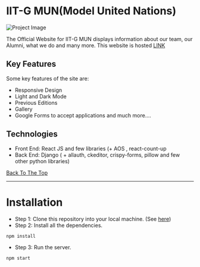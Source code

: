 # IIT-G MUN(Model United Nations)
![Project Image](proj/public/logo3.gif)



The Official Website for IIT-G MUN displays information about our team, our Alumni, what we do and many more.
This website is hosted [LINK](https://iitgmun.alcheringa.in/)

## Key Features
Some key features of the site are:
- Responsive Design
- Light and Dark Mode
- Previous Editions
- Gallery
- Google Forms to accept applications and much more....

## Technologies

- Front End: React JS and few libraries (+ AOS , react-count-up 
- Back End: Django ( + allauth, ckeditor, crispy-forms, pillow and few other python libraries)

[Back To The Top](#movrev)

---

# Installation

- Step 1: Clone this repository into your local machine. (See [here](https://docs.github.com/en/repositories/creating-and-managing-repositories/cloning-a-repository))
- Step 2: Install all the dependencies. 
```bash
npm install
```
- Step 3: Run the server. 
```bash
npm start
```
